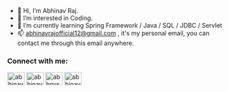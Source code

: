 - 👋 Hi, I’m Abhinav Raj.
- 👀 I’m interested in Coding.
- 🌱 I’m currently learning Spring Framework / Java / SQL / JDBC / Servlet
- 📫 abhinavrajofficial12@gmail.com , it's my personal email, you can contact me through this email anywhere.
<h3 align="left">Connect with me:</h3>
<p align="left">
<a href="https://abhinavraj12.github.io/PersonalPortfolio/" target="blank"><img align="center" src="https://cdn-icons-png.flaticon.com/512/281/281089.png" alt="abhinavraj" height="30" width="40" /></a>
<a href="https://www.linkedin.com/in/abhinav-raj-3549521a9/" target="blank"><img align="center" src="https://raw.githubusercontent.com/rahuldkjain/github-profile-readme-generator/master/src/images/icons/Social/linked-in-alt.svg" alt="abhinav-raj-3549521a9" height="30" width="40" /></a>
<a href="https://www.instagram.com/abhnvsngh/" target="blank"><img align="center" src="https://raw.githubusercontent.com/rahuldkjain/github-profile-readme-generator/master/src/images/icons/Social/instagram.svg" alt="abhnvsngh" height="30" width="40" /></a>
<a href="https://auth.geeksforgeeks.org/user/abhinavrajofficial12/practice" target="blank"><img align="center" src="https://img.icons8.com/color/452/GeeksforGeeks.png" alt="abhinavrajofficial12" height="30" width="40" /></a>
</p>
<!---
abhinavraj12/abhinavraj12 is a ✨ special ✨ repository because its `README.md` (this file) appears on your GitHub profile.
You can click the Preview link to take a look at your changes.
--->
